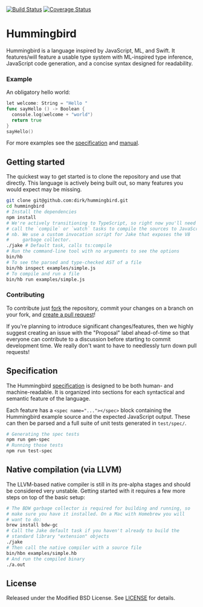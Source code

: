 [![Build Status][travis-image]][travis-url]
[![Coverage Status][coveralls-image]][coveralls-url]

# Hummingbird

Hummingbird is a language inspired by JavaScript, ML, and Swift. It features/will feature a usable type system with ML-inspired type inference, JavaScript code generation, and a concise syntax designed for readability.

### Example

An obligatory hello world:

```go
let welcome: String = "Hello "
func sayHello () -> Boolean {
  console.log(welcome + "world")
  return true
}
sayHello()
```

For more examples see the [specification](doc/specification.md) and [manual](doc/manual.md).

## Getting started

The quickest way to get started is to clone the repository and use that directly. This language is actively being built out, so many features you would expect may be missing.

```bash
git clone git@github.com:dirk/hummingbird.git
cd hummingbird
# Install the dependencies
npm install
# We're actively transitioning to TypeScript, so right now you'll need to
# call the `compile` or `watch` tasks to compile the sources to JavaScript.
# nb. We use a custom invocation script for Jake that exposes the V8
#     garbage collector.
./jake # Default task, calls ts:compile
# Run the command-line tool with no arguments to see the options
bin/hb
# To see the parsed and type-checked AST of a file
bin/hb inspect examples/simple.js
# To compile and run a file
bin/hb run examples/simple.js
```

### Contributing

To contribute just [fork][fork] the repository, commit your changes on a branch on your fork, and [create a pull request][pull]!

If you're planning to introduce significant changes/features, then we highly suggest creating an issue with the "Proposal" label ahead-of-time so that everyone can contribute to a discussion before starting to commit development time. We really don't want to have to needlessly turn down pull requests!

[fork]: https://github.com/dirk/hummingbird/fork
[pull]: https://github.com/dirk/hummingbird/compare

## Specification

The Hummingbird [specification](doc/specification.md) is designed to be both human- and machine-readable. It is organized into sections for each syntactical and semantic feature of the language.

Each feature has a `<spec name="..."></spec>` block containing the Hummingbird example source and the expected JavaScript output. These can then be parsed and a full suite of unit tests generated in `test/spec/`.

```bash
# Generating the spec tests
npm run gen-spec
# Running those tests
npm run test-spec
```

## Native compilation (via LLVM)

The LLVM-based native compiler is still in its pre-alpha stages and should be considered very unstable. Getting started with it requires a few more steps on top of the basic setup:

```bash
# The BDW garbage collector is required for building and running, so
# make sure you have it installed. On a Mac with Homebrew you will
# want to do:
brew install bdw-gc
# Call the Jake default task if you haven't already to build the
# standard library "extension" objects
./jake
# Then call the native compiler with a source file
bin/hbn examples/simple.hb
# And run the compiled binary
./a.out
```

## License

Released under the Modified BSD License. See [LICENSE](LICENSE) for details.

[travis-image]: https://travis-ci.org/dirk/hummingbird.svg
[travis-url]: https://travis-ci.org/dirk/hummingbird
[coveralls-image]: https://coveralls.io/repos/github/dirk/hummingbird/badge.svg?branch=master
[coveralls-url]: https://coveralls.io/r/dirk/hummingbird
